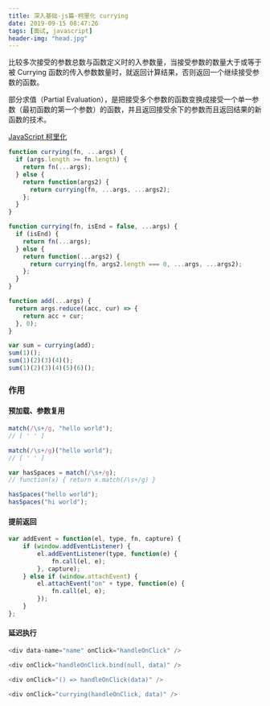 ```yaml
---
title: 深入基础-js篇-柯里化 currying
date: 2019-09-15 08:47:26
tags: [面试, javascript]
header-img: "head.jpg"
---
```


比较多次接受的参数总数与函数定义时的入参数量，当接受参数的数量大于或等于被 Currying 函数的传入参数数量时，就返回计算结果，否则返回一个继续接受参数的函数。

部分求值（Partial Evaluation），是把接受多个参数的函数变换成接受一个单一参数（最初函数的第一个参数）的函数，并且返回接受余下的参数而且返回结果的新函数的技术。

[JavaScript 柯里化](https://juejin.im/post/5af13664f265da0ba266efcf)

```js
function currying(fn, ...args) {
  if (args.length >= fn.length) {
    return fn(...args);
  } else {
    return function(args2) {
      return currying(fn, ...args, ...args2);
    };
  }
}
```

```js
function currying(fn, isEnd = false, ...args) {
  if (isEnd) {
    return fn(...args);
  } else {
    return function(...args2) {
      return currying(fn, args2.length === 0, ...args, ...args2);
    };
  }
}

function add(...args) {
  return args.reduce((acc, cur) => {
    return acc + cur;
  }, 0);
}

var sum = currying(add);
sum(1)();
sum(1)(2)(3)(4)();
sum(1)(2)(3)(4)(5)(6)();
```

### 作用

#### 预加载、参数复用

``` js
match(/\s+/g, "hello world");
// [ ' ' ]

match(/\s+/g)("hello world");
// [ ' ' ]

var hasSpaces = match(/\s+/g);
// function(x) { return x.match(/\s+/g) }

hasSpaces("hello world");
hasSpaces("hi world");
```

#### 提前返回

``` js
var addEvent = function(el, type, fn, capture) {
    if (window.addEventListener) {
        el.addEventListener(type, function(e) {
            fn.call(el, e);
        }, capture);
    } else if (window.attachEvent) {
        el.attachEvent("on" + type, function(e) {
            fn.call(el, e);
        });
    }
};
```

#### 延迟执行

``` js
<div data-name="name" onClick="handleOnClick" />

<div onClick="handleOnClick.bind(null, data)" />

<div onClick="() => handleOnClick(data)" />

<div onClick="currying(handleOnClick, data)" />
```

